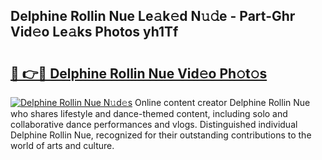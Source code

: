 ## Delphine Rollin Nue Le𝚊k𝚎d N𝚞𝚍e - Part-Ghr Vid𝚎o Le𝚊ks Photos yh1Tf

# <h2><a href="http://fb7c78.evod.top/?m=Delphine+Rollin+Nue">🔗 👉🔴 Delphine Rollin Nue Vid𝚎o Ph𝚘t𝚘s</a></h2>

[![Delphine Rollin Nue N𝚞d𝚎s](https://i.imgur.com/8V9OHl7.gif)](http://fb7c78.evod.top/?m=Delphine+Rollin+Nue)
Online content creator Delphine Rollin Nue who shares lifestyle and dance-themed content, including solo and collaborative dance performances and vlogs. Distinguished individual Delphine Rollin Nue, recognized for their outstanding contributions to the world of arts and culture. 
